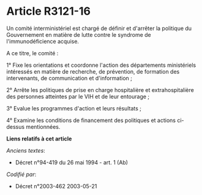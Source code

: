 # Article R3121-16

Un comité interministériel est chargé de définir et d'arrêter la politique du Gouvernement en matière de lutte contre le
syndrome de l'immunodéficience acquise.

A ce titre, le comité :

1° Fixe les orientations et coordonne l'action des départements ministériels intéressés en matière de recherche, de
prévention, de formation des intervenants, de communication et d'information ;

2° Arrête les politiques de prise en charge hospitalière et extrahospitalière des personnes atteintes par le VIH et de leur
entourage ;

3° Evalue les programmes d'action et leurs résultats ;

4° Examine les conditions de financement des politiques et actions ci-dessus mentionnées.

**Liens relatifs à cet article**

_Anciens textes_:

  - Décret n°94-419 du 26 mai 1994 - art. 1 (Ab)

_Codifié par_:

  - Décret n°2003-462 2003-05-21
